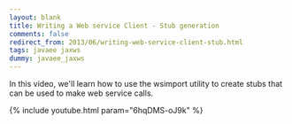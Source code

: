 ```yaml
---           
layout: blank
title: Writing a Web service Client - Stub generation
comments: false
redirect_from: 2013/06/writing-web-service-client-stub.html
tags: javaee jaxws
dummy: javaee_jaxws
---
```


In this video, we'll learn how to use the wsimport utility to create stubs that can be used to make web service calls.

{% include youtube.html param="6hqDMS-oJ9k" %}
